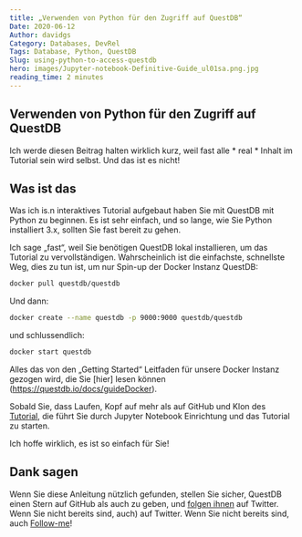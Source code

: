 ```yaml
---
title: „Verwenden von Python für den Zugriff auf QuestDB“
Date: 2020-06-12
Author: davidgs
Category: Databases, DevRel
Tags: Database, Python, QuestDB
Slug: using-python-to-access-questdb
hero: images/Jupyter-notebook-Definitive-Guide_ul01sa.png.jpg
reading_time: 2 minutes
---
```


## Verwenden von Python für den Zugriff auf QuestDB

Ich werde diesen Beitrag halten wirklich kurz, weil fast alle * real * Inhalt im Tutorial sein wird selbst. Und das ist es nicht!

## Was ist das

Was ich is.n interaktives Tutorial aufgebaut haben Sie mit QuestDB mit Python zu beginnen. Es ist sehr einfach, und so lange, wie Sie Python installiert 3.x, sollten Sie fast bereit zu gehen.

Ich sage „fast“, weil Sie benötigen QuestDB lokal installieren, um das Tutorial zu vervollständigen. Wahrscheinlich ist die einfachste, schnellste Weg, dies zu tun ist, um nur Spin-up der Docker Instanz QuestDB:

```bash
docker pull questdb/questdb
```
Und dann:

```bash
docker create --name questdb -p 9000:9000 questdb/questdb
```

und schlussendlich:

```bash
docker start questdb
```

Alles das von den „Getting Started“ Leitfaden für unsere Docker Instanz gezogen wird, die Sie [hier] lesen können (https://questdb.io/docs/guideDocker).

Sobald Sie, dass Laufen, Kopf auf mehr als auf GitHub und Klon des [Tutorial](https://github.com/davidgs/QuestNotebook), die führt Sie durch Jupyter Notebook Einrichtung und das Tutorial zu starten.

Ich hoffe wirklich, es ist so einfach für Sie!

## Dank sagen

Wenn Sie diese Anleitung nützlich gefunden, stellen Sie sicher, QuestDB einen Stern auf GitHub als auch zu geben, und [folgen ihnen](https://twitter.com/intent/follow?screen_name=questdb) auf Twitter. Wenn Sie nicht bereits sind, auch) auf Twitter. Wenn Sie nicht bereits sind, auch [Follow-me](https://twitter.com/intent/follow?screen_name=davidgsIoT)!
